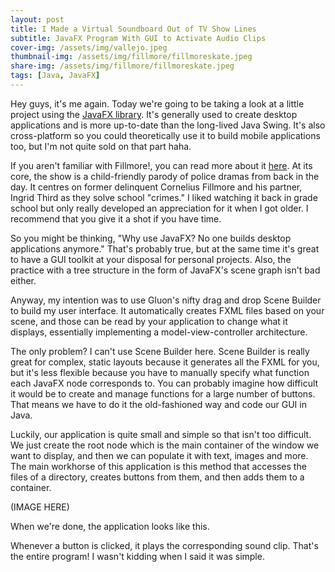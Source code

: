 ```yaml
---
layout: post
title: I Made a Virtual Soundboard Out of TV Show Lines
subtitle: JavaFX Program With GUI to Activate Audio Clips
cover-img: /assets/img/vallejo.jpeg
thumbnail-img: /assets/img/fillmore/fillmoreskate.jpeg
share-img: /assets/img/fillmore/fillmoreskate.jpeg
tags: [Java, JavaFX]
---
```


Hey guys, it's me again. Today we're going to be taking a look at a little project using the [JavaFX library](https://openjfx.io/). It's generally used to create desktop applications and is more up-to-date than the long-lived Java Swing. It's also cross-platform so you could theoretically use it to build mobile applications too, but I'm not quite sold on that part haha. 

If you aren't familiar with Fillmore!, you can read more about it [here](https://en.wikipedia.org/wiki/Fillmore!). At its core, the show is a child-friendly parody of police dramas from back in the day. It centres on former delinquent Cornelius Fillmore and his partner, Ingrid Third as they solve school "crimes." I liked watching it back in grade school but only really developed an appreciation for it when I got older. I recommend that you give it a shot if you have time.  

So you might be thinking, "Why use JavaFX? No one builds desktop applications anymore." That's probably true, but at the same time it's great to have a GUI toolkit at your disposal for personal projects. Also, the practice with a tree structure in the form of JavaFX's scene graph isn't bad either.

Anyway, my intention was to use Gluon's nifty drag and drop Scene Builder to build my user interface. It automatically creates FXML files based on your scene, and those can be read by your application to change what it displays, essentially implementing a model-view-controller architecture. 

The only problem? I can't use Scene Builder here. Scene Builder is really great for complex, static layouts because it generates all the FXML for you, but it's less flexible because you have to manually specify what function each JavaFX node corresponds to. You can probably imagine how difficult it would be to create and manage functions for a large number of buttons. That means we have to do it the old-fashioned way and code our GUI in Java.

Luckily, our application is quite small and simple so that isn't too difficult. We just create the root node which is the main container of the window we want to display, and then we can populate it with text, images and more. The main workhorse of this application is this method that accesses the files of a directory, creates buttons from them, and then adds them to a container. 

(IMAGE HERE)

When we're done, the application looks like this.

Whenever a button is clicked, it plays the corresponding sound clip. That's the entire program! I wasn't kidding when I said it was simple. 